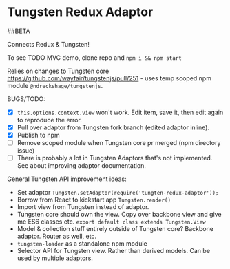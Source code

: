 # Tungsten Redux Adaptor

##BETA

Connects Redux & Tungsten!

To see TODO MVC demo, clone repo and `npm i && npm start`

Relies on changes to Tungsten core https://github.com/wayfair/tungstenjs/pull/251 - uses temp scoped npm module `@ndreckshage/tungstenjs`.

BUGS/TODO:
- [x] ```this.options.context.view``` won't work. Edit item, save it, then edit again to reproduce the error.
- [x] Pull over adaptor from Tungsten fork branch (edited adaptor inline).
- [x] Publish to npm
- [ ] Remove scoped module when Tungsten core pr merged (npm directory issue)
- [ ] There is probably a lot in Tungsten Adaptors that's not implemented. See about improving adaptor documentation.

General Tungsten API improvement ideas:
- Set adaptor `Tungsten.setAdaptor(require('tungten-redux-adaptor'));`
- Borrow from React to kickstart app `Tungsten.render()`
- Import view from Tungsten instead of adaptor. 
- Tungsten core should own the view. Copy over backbone view and give me ES6 classes etc. `export default class extends Tungsten.View`
- Model & collection stuff entirely outside of Tungsten core? Backbone adaptor. Router as well, etc.
- `tungsten-loader` as a standalone npm module
- Selector API for Tungsten view. Rather than derived models. Can be used by multiple adaptors.

